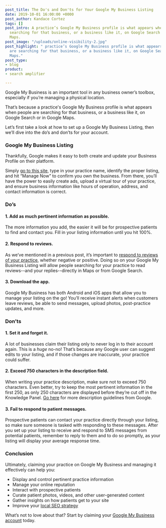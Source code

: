 ```yaml
---
post_title: The Do's and Don'ts for Your Google My Business Listing
date: 2019-10-01 16:00:00 +0000
post_author: Kandace Cortez
tags: []
post_intro: A practice’s Google My Business profile is what appears when people are
  searching for that business, or a business like it, on Google Search or in Google
  Maps.
post_image: "/uploads/online-visibility-2.jpg"
post_highlight: " practice’s Google My Business profile is what appears when people
  are searching for that business, or a business like it, on Google Search or in Google
  Maps."
post_type:
- blog
product:
- search amplifier

---
```

Google My Business is an important tool in any business owner’s toolbox, especially if you’re managing a physical location.

That’s because a practice's Google My Business profile is what appears when people are searching for that business, or a business like it, on Google Search or in Google Maps.

Let’s first take a look at how to set up a Google My Business Listing, then we’ll dive into the do’s and don’ts for your account.

### Google My Business Listing

Thankfully, Google makes it easy to both create and update your Business Profile on their platform.

Simply [go to this site](https://www.google.com/business/), type in your practice name, identify the proper listing, and hit “Manage Now” to confirm you own the business. From there, you’ll have the power to easily create ads, upload a virtual tour of your practice, and ensure business information like hours of operation, address, and contact information is correct.

### Do’s

#### 1. Add as much pertinent information as possible.

The more information you add, the easier it will be for prospective patients to find and contact you. Fill in your listing information until you hit 100%.

#### 2. Respond to reviews.

As we’ve mentioned in a previous post, it’s important to [respond to reviews of your practice](https://doctorlogic.com/blog/doctor-reputation-management.html), whether negative or positive. Doing so on your Google My Business Listing will allow people searching for your practice to read reviews--and your replies--directly in Maps or from Google Search.

#### 3. Download the app.

Google My Business has both Android and iOS apps that allow you to manage your listing on the go! You’ll receive instant alerts when customers leave reviews, be able to send messages, upload photos, post-practice updates, and more.

### Don’ts

#### 1. Set it and forget it.

A lot of businesses claim their listing only to never log in to their account again. This is a _huge_ no-no! That’s because any Google user can suggest edits to your listing, and if those changes are inaccurate, your practice could suffer.

#### 2. Exceed 750 characters in the description field.

When writing your practice description, make sure not to exceed 750 characters. Even better, try to keep the most pertinent information in the first 250, as only 250 characters are displayed before they’re cut off in the Knowledge Panel. [Go here](https://support.google.com/business/answer/3038177#description) for more description guidelines from Google.

#### 3. Fail to respond to patient messages.

Prospective patients can contact your practice directly through your listing, so make sure someone is tasked with responding to these messages. After you set up your listing to receive and respond to SMS messages from potential patients, remember to reply to them and to do so promptly, as your listing will display your average response time.

### Conclusion

Ultimately, claiming your practice on Google My Business and managing it effectively can help you:

* Display and control pertinent practice information
* Manage your online reputation
* Interact with prospective patients
* Curate patient photos, videos, and other user-generated content
* Gather insights on how patients get to your site
* Improve your [local SEO strategy](https://doctorlogic.com/search-amplifier)

What’s not to love about that? Start by claiming your [Google My Business account](https://www.google.com/business/) today.